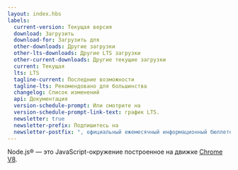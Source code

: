 ```yaml
---
layout: index.hbs
labels:
  current-version: Текущая версия
  download: Загрузить
  download-for: Загрузить для
  other-downloads: Другие загрузки
  other-lts-downloads: Другие LTS загрузки
  other-current-downloads: Другие текущие загрузки
  current: Текущая
  lts: LTS
  tagline-current: Последние возможности
  tagline-lts: Рекомендовано для большинства
  changelog: Список изменений
  api: Документация
  version-schedule-prompt: Или смотрите на
  version-schedule-prompt-link-text: график LTS.
  newsletter: true
  newsletter-prefix: Подпишитесь на
  newsletter-postfix: ", официальный ежемесячный информационный бюллетень Node.js."
---
```


Node.js® — это JavaScript-окружение построенное на движке [Chrome V8](https://v8.dev/).
